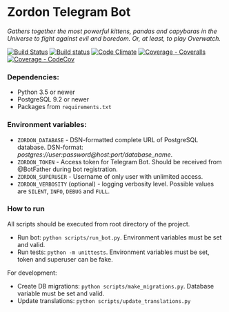 # Zordon Telegram Bot
_Gathers together the most powerful kittens, pandas and capybaras in the Universe to fight against evil and boredom. Or, at least, to play Overwatch._

[![Build Status](https://travis-ci.org/KrusnikViers/Zordon.svg?branch=wp-2.0)](https://travis-ci.org/KrusnikViers/Zordon)
[![Build status](https://ci.appveyor.com/api/projects/status/5ek9c42yy2usr23h?branch=wp-2.0&svg=true)](https://ci.appveyor.com/project/KrusnikViers/zordon)
[![Code Climate](https://codeclimate.com/github/KrusnikViers/Zordon/badges/gpa.svg?branch=wp-2.0)](https://codeclimate.com/github/KrusnikViers/Zordon)
[![Coverage - Coveralls](https://coveralls.io/repos/github/KrusnikViers/Zordon/badge.svg?branch=wp-2.0)](https://coveralls.io/github/KrusnikViers/Zordon?branch=master)
[![Coverage - CodeCov](https://codecov.io/gh/KrusnikViers/Zordon/branch/master/graph/badge.svg?branch=wp-2.0)](https://codecov.io/gh/KrusnikViers/Zordon)

### Dependencies:

* Python 3.5 or newer
* PostgreSQL 9.2 or newer
* Packages from `requirements.txt`

### Environment variables:

* `ZORDON_DATABASE` - DSN-formatted complete URL of PostgreSQL database. DSN-format: _postgres://user:password@host:port/database_name_.
* `ZORDON_TOKEN` - Access token for Telegram Bot. Should be received from @BotFather during bot registration.
* `ZORDON_SUPERUSER` - Username of only user with unlimited access.
* `ZORDON_VERBOSITY` (optional) - logging verbosity level. Possible values are `SILENT`, `INFO`, `DEBUG` and `FULL`.

### How to run

All scripts should be executed from root directory of the project.
* Run bot: `python scripts/run_bot.py`. Environment variables must be set and valid.
* Run tests: `python -m unittests`. Environment variables must be set, token and superuser can be fake.

For development:
* Create DB migrations: `python scripts/make_migrations.py`. Database variable must be set and valid.
* Update translations: `python scripts/update_translations.py`
